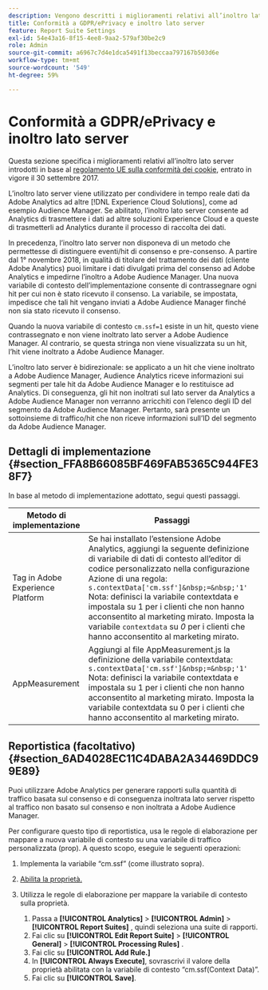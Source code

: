 ```yaml
---
description: Vengono descritti i miglioramenti relativi all’inoltro lato server necessari in base al regolamento UE sulla conformità dei cookie.
title: Conformità a GDPR/ePrivacy e inoltro lato server
feature: Report Suite Settings
exl-id: 54e43a16-8f15-4ee8-9aa2-579af30be2c9
role: Admin
source-git-commit: a6967c7d4e1dca5491f13beccaa797167b503d6e
workflow-type: tm+mt
source-wordcount: '549'
ht-degree: 59%

---
```


# Conformità a GDPR/ePrivacy e inoltro lato server

Questa sezione specifica i miglioramenti relativi all’inoltro lato server introdotti in base al [regolamento UE sulla conformità dei cookie](https://wikis.ec.europa.eu/display/WEBGUIDE/04.+Cookies+and+similar+technologies), entrato in vigore il 30 settembre 2017.

L’inoltro lato server viene utilizzato per condividere in tempo reale dati da Adobe Analytics ad altre [!DNL Experience Cloud Solutions], come ad esempio Audience Manager. Se abilitato, l’inoltro lato server consente ad Analytics di trasmettere i dati ad altre soluzioni Experience Cloud e a queste di trasmetterli ad Analytics durante il processo di raccolta dei dati.

In precedenza, l’inoltro lato server non disponeva di un metodo che permettesse di distinguere eventi/hit di consenso e pre-consenso. A partire dal 1° novembre 2018, in qualità di titolare del trattamento dei dati (cliente Adobe Analytics) puoi limitare i dati divulgati prima del consenso ad Adobe Analytics e impedirne l’inoltro a Adobe Audience Manager. Una nuova variabile di contesto dell’implementazione consente di contrassegnare ogni hit per cui non è stato ricevuto il consenso. La variabile, se impostata, impedisce che tali hit vengano inviati a Adobe Audience Manager finché non sia stato ricevuto il consenso.

Quando la nuova variabile di contesto `cm.ssf=1` esiste in un hit, questo viene contrassegnato e non viene inoltrato lato server a Adobe Audience Manager. Al contrario, se questa stringa non viene visualizzata su un hit, l’hit viene inoltrato a Adobe Audience Manager.

L’inoltro lato server è bidirezionale: se applicato a un hit che viene inoltrato a Adobe Audience Manager, Audience Analytics riceve informazioni sui segmenti per tale hit da Adobe Audience Manager e lo restituisce ad Analytics. Di conseguenza, gli hit non inoltrati sul lato server da Analytics a Adobe Audience Manager non verranno arricchiti con l’elenco degli ID del segmento da Adobe Audience Manager. Pertanto, sarà presente un sottoinsieme di traffico/hit che non riceve informazioni sull’ID del segmento da Adobe Audience Manager.

## Dettagli di implementazione {#section_FFA8B66085BF469FAB5365C944FE38F7}

In base al metodo di implementazione adottato, segui questi passaggi.

| Metodo di implementazione | Passaggi |
|--- |--- |
| Tag in Adobe Experience Platform | Se hai installato l’estensione Adobe Analytics, aggiungi la seguente definizione di variabile di dati di contesto all’editor di codice personalizzato nella configurazione Azione di una regola: <br/>`s.contextData['cm.ssf']&nbsp;=&nbsp;'1' ` <br/>Nota: definisci la variabile contextdata e impostala su 1 per i clienti che non hanno acconsentito al marketing mirato. Imposta la variabile `contextdata` su *0* per i clienti che hanno acconsentito al marketing mirato. |
| AppMeasurement | Aggiungi al file AppMeasurement.js la definizione della variabile contextdata: <br/>`s.contextData['cm.ssf']&nbsp;=&nbsp;'1' ` <br/>Nota: definisci la variabile contextdata e impostala su 1 per i clienti che non hanno acconsentito al marketing mirato. Imposta la variabile contextdata su 0 per i clienti che hanno acconsentito al marketing mirato. |

## Reportistica (facoltativo) {#section_6AD4028EC11C4DABA2A34469DDC99E89}

Puoi utilizzare Adobe Analytics per generare rapporti sulla quantità di traffico basata sul consenso e di conseguenza inoltrata lato server rispetto al traffico non basato sul consenso e non inoltrata a Adobe Audience Manager.

Per configurare questo tipo di reportistica, usa le regole di elaborazione per mappare a nuova variabile di contesto su una variabile di traffico personalizzata (prop). A questo scopo, eseguie le seguenti operazioni:

1. Implementa la variabile “cm.ssf” (come illustrato sopra).
1. [Abilita la proprietà.](/help/admin/tools/manage-rs/edit-settings/c-traffic-variables/traffic-var.md)
1. Utilizza le regole di elaborazione per mappare la variabile di contesto sulla proprietà.

   1. Passa a  **[!UICONTROL Analytics]** > **[!UICONTROL Admin]** > **[!UICONTROL Report Suites]** , quindi seleziona una suite di rapporti.
   1. Fai clic su **[!UICONTROL Edit Report Suite]** > **[!UICONTROL General]** > **[!UICONTROL Processing Rules]** .
   1. Fai clic su **[!UICONTROL Add Rule.]**
   1. In **[!UICONTROL Always Execute]**, sovrascrivi il valore della proprietà abilitata con la variabile di contesto “cm.ssf(Context Data)”.
   1. Fai clic su **[!UICONTROL Save]**.

